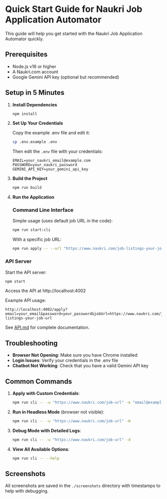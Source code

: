 # Quick Start Guide for Naukri Job Application Automator

This guide will help you get started with the Naukri Job Application Automator quickly.

## Prerequisites

- Node.js v16 or higher
- A Naukri.com account
- Google Gemini API key (optional but recommended)

## Setup in 5 Minutes

1. **Install Dependencies**

   ```bash
   npm install
   ```

2. **Set Up Your Credentials**

   Copy the example .env file and edit it:

   ```bash
   cp .env.example .env
   ```

   Then edit the `.env` file with your credentials:
   
   ```
   EMAIL=your_naukri_email@example.com
   PASSWORD=your_naukri_password
   GEMINI_API_KEY=your_gemini_api_key
   ```

3. **Build the Project**

   ```bash
   npm run build
   ```

4. **Run the Application**

   ### Command Line Interface

   Simple usage (uses default job URL in the code):
   ```bash
   npm run start:cli
   ```

   With a specific job URL:
   ```bash
   npm run apply -- --url "https://www.naukri.com/job-listings-your-job-url"
   ```

### API Server

   Start the API server:
   ```bash
   npm start
   ```

   Access the API at http://localhost:4002
   
   Example API usage:
   ```
   http://localhost:4002/apply?email=your_email&password=your_password&jobUrl=https://www.naukri.com/job-listings-your-job-url
   ```
   
   See [API.md](./API.md) for complete documentation.

## Troubleshooting

- **Browser Not Opening**: Make sure you have Chrome installed
- **Login Issues**: Verify your credentials in the .env file
- **Chatbot Not Working**: Check that you have a valid Gemini API key

## Common Commands

1. **Apply with Custom Credentials**:
   ```bash
   npm run cli -- -u "https://www.naukri.com/job-url" -e "email@example.com" -p "password"
   ```

2. **Run in Headless Mode** (browser not visible):
   ```bash
   npm run cli -- -u "https://www.naukri.com/job-url" -H
   ```

3. **Debug Mode with Detailed Logs**:
   ```bash
   npm run cli -- -u "https://www.naukri.com/job-url" -d
   ```

4. **View All Available Options**:
   ```bash
   npm run cli -- --help
   ```

## Screenshots

All screenshots are saved in the `./screenshots` directory with timestamps to help with debugging.
